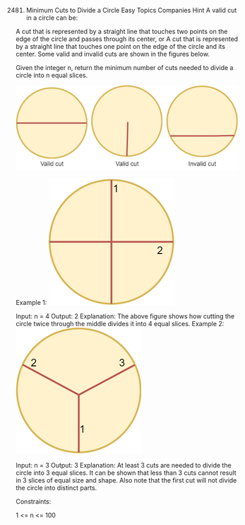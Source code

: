 2481. Minimum Cuts to Divide a Circle
Easy
Topics
Companies
Hint
A valid cut in a circle can be:

A cut that is represented by a straight line that touches two points on the edge of the circle and passes through its center, or
A cut that is represented by a straight line that touches one point on the edge of the circle and its center.
Some valid and invalid cuts are shown in the figures below.


Given the integer n, return the minimum number of cuts needed to divide a circle into n equal slices.

![](./res/img/alldrawio.png)
 

Example 1:
![](./res/img/11drawio.png)

Input: n = 4
Output: 2
Explanation: 
The above figure shows how cutting the circle twice through the middle divides it into 4 equal slices.
Example 2:
![](./res/img/22drawio.png)

Input: n = 3
Output: 3
Explanation:
At least 3 cuts are needed to divide the circle into 3 equal slices. 
It can be shown that less than 3 cuts cannot result in 3 slices of equal size and shape.
Also note that the first cut will not divide the circle into distinct parts.
 

Constraints:

1 <= n <= 100